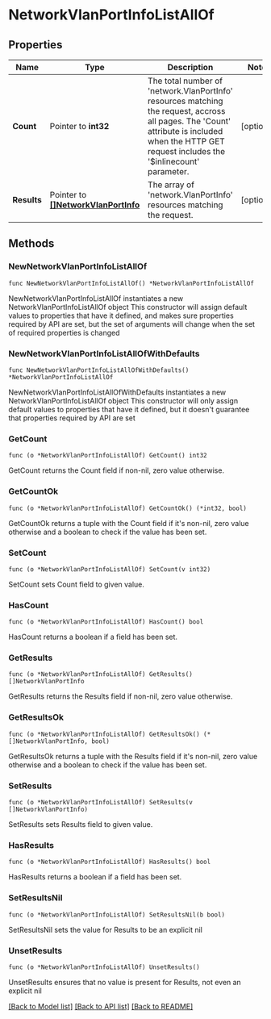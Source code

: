 # NetworkVlanPortInfoListAllOf

## Properties

Name | Type | Description | Notes
------------ | ------------- | ------------- | -------------
**Count** | Pointer to **int32** | The total number of &#39;network.VlanPortInfo&#39; resources matching the request, accross all pages. The &#39;Count&#39; attribute is included when the HTTP GET request includes the &#39;$inlinecount&#39; parameter. | [optional] 
**Results** | Pointer to [**[]NetworkVlanPortInfo**](NetworkVlanPortInfo.md) | The array of &#39;network.VlanPortInfo&#39; resources matching the request. | [optional] 

## Methods

### NewNetworkVlanPortInfoListAllOf

`func NewNetworkVlanPortInfoListAllOf() *NetworkVlanPortInfoListAllOf`

NewNetworkVlanPortInfoListAllOf instantiates a new NetworkVlanPortInfoListAllOf object
This constructor will assign default values to properties that have it defined,
and makes sure properties required by API are set, but the set of arguments
will change when the set of required properties is changed

### NewNetworkVlanPortInfoListAllOfWithDefaults

`func NewNetworkVlanPortInfoListAllOfWithDefaults() *NetworkVlanPortInfoListAllOf`

NewNetworkVlanPortInfoListAllOfWithDefaults instantiates a new NetworkVlanPortInfoListAllOf object
This constructor will only assign default values to properties that have it defined,
but it doesn't guarantee that properties required by API are set

### GetCount

`func (o *NetworkVlanPortInfoListAllOf) GetCount() int32`

GetCount returns the Count field if non-nil, zero value otherwise.

### GetCountOk

`func (o *NetworkVlanPortInfoListAllOf) GetCountOk() (*int32, bool)`

GetCountOk returns a tuple with the Count field if it's non-nil, zero value otherwise
and a boolean to check if the value has been set.

### SetCount

`func (o *NetworkVlanPortInfoListAllOf) SetCount(v int32)`

SetCount sets Count field to given value.

### HasCount

`func (o *NetworkVlanPortInfoListAllOf) HasCount() bool`

HasCount returns a boolean if a field has been set.

### GetResults

`func (o *NetworkVlanPortInfoListAllOf) GetResults() []NetworkVlanPortInfo`

GetResults returns the Results field if non-nil, zero value otherwise.

### GetResultsOk

`func (o *NetworkVlanPortInfoListAllOf) GetResultsOk() (*[]NetworkVlanPortInfo, bool)`

GetResultsOk returns a tuple with the Results field if it's non-nil, zero value otherwise
and a boolean to check if the value has been set.

### SetResults

`func (o *NetworkVlanPortInfoListAllOf) SetResults(v []NetworkVlanPortInfo)`

SetResults sets Results field to given value.

### HasResults

`func (o *NetworkVlanPortInfoListAllOf) HasResults() bool`

HasResults returns a boolean if a field has been set.

### SetResultsNil

`func (o *NetworkVlanPortInfoListAllOf) SetResultsNil(b bool)`

 SetResultsNil sets the value for Results to be an explicit nil

### UnsetResults
`func (o *NetworkVlanPortInfoListAllOf) UnsetResults()`

UnsetResults ensures that no value is present for Results, not even an explicit nil

[[Back to Model list]](../README.md#documentation-for-models) [[Back to API list]](../README.md#documentation-for-api-endpoints) [[Back to README]](../README.md)


